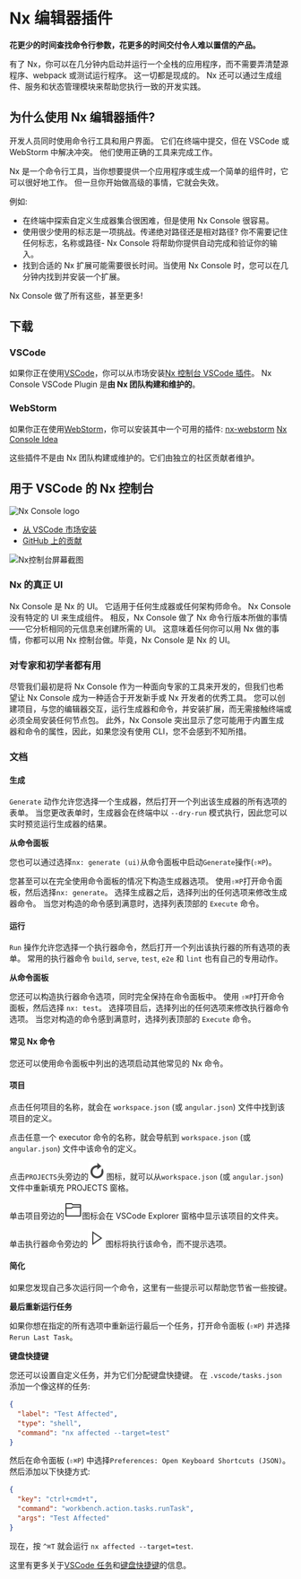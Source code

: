 # Nx 编辑器插件

**花更少的时间查找命令行参数，花更多的时间交付令人难以置信的产品。**

有了 Nx，你可以在几分钟内启动并运行一个全栈的应用程序，而不需要弄清楚源程序、webpack 或测试运行程序。
这一切都是现成的。
Nx 还可以通过生成组件、服务和状态管理模块来帮助您执行一致的开发实践。

## 为什么使用 Nx 编辑器插件?

开发人员同时使用命令行工具和用户界面。
它们在终端中提交，但在 VSCode 或 WebStorm 中解决冲突。
他们使用正确的工具来完成工作。

Nx 是一个命令行工具，当你想要提供一个应用程序或生成一个简单的组件时，它可以很好地工作。
但一旦你开始做高级的事情，它就会失效。

例如:

- 在终端中探索自定义生成器集合很困难，但是使用 Nx Console 很容易。
- 使用很少使用的标志是一项挑战。传递绝对路径还是相对路径? 你不需要记住任何标志，名称或路径- Nx Console 将帮助你提供自动完成和验证你的输入。
- 找到合适的 Nx 扩展可能需要很长时间。当使用 Nx Console 时，您可以在几分钟内找到并安装一个扩展。

Nx Console 做了所有这些，甚至更多!

## 下载

### VSCode

如果你正在使用[VSCode](https://code.visualstudio.com/)，你可以从市场安装[Nx 控制台 VSCode 插件](https://marketplace.visualstudio.com/items?itemName=nrwl.angular-console)。
Nx Console VSCode Plugin 是**由 Nx 团队构建和维护的**。

### WebStorm

如果你正在使用[WebStorm](https://www.jetbrains.com/webstorm/)，你可以安装其中一个可用的插件:
[nx-webstorm](https://plugins.jetbrains.com/plugin/15000-nx-webstorm)
[Nx Console Idea](https://plugins.jetbrains.com/plugin/15101-nx-console-idea)

这些插件不是由 Nx 团队构建或维护的。它们由独立的社区贡献者维护。

## 用于 VSCode 的 Nx 控制台

![Nx Console logo](/shared/nx-console-logo.png)

- [从 VSCode 市场安装](https://marketplace.visualstudio.com/items?itemName=nrwl.angular-console)
- [GitHub 上的贡献](https://github.com/nrwl/nx-console)

![Nx控制台屏幕截图](/shared/nx-console-screenshot.png)

### Nx 的真正 UI

Nx Console 是 Nx 的 UI。
它适用于任何生成器或任何架构师命令。
Nx Console 没有特定的 UI 来生成组件。
相反，Nx Console 做了 Nx 命令行版本所做的事情——它分析相同的元信息来创建所需的 UI。
这意味着任何你可以用 Nx 做的事情，你都可以用 Nx 控制台做。毕竟，Nx Console 是 Nx 的 UI。

### 对专家和初学者都有用

尽管我们最初是将 Nx Console 作为一种面向专家的工具来开发的，但我们也希望让 Nx Console 成为一种适合于开发新手或 Nx 开发者的优秀工具。
您可以创建项目，与您的编辑器交互，运行生成器和命令，并安装扩展，而无需接触终端或必须全局安装任何节点包。
此外，Nx Console 突出显示了您可能用于内置生成器和命令的属性，因此，如果您没有使用 CLI，您不会感到不知所措。

### 文档

#### 生成

`Generate` 动作允许您选择一个生成器，然后打开一个列出该生成器的所有选项的表单。
当您更改表单时，生成器会在终端中以 `--dry-run` 模式执行，因此您可以实时预览运行生成器的结果。

**从命令面板**

您也可以通过选择`nx: generate (ui)`从命令面板中启动`Generate`操作(`⇧⌘P`)。

您甚至可以在完全使用命令面板的情况下构造生成器选项。
使用`⇧⌘P`打开命令面板，然后选择`nx: generate`。
选择生成器之后，选择列出的任何选项来修改生成器命令。
当您对构造的命令感到满意时，选择列表顶部的 `Execute` 命令。

#### 运行

`Run` 操作允许您选择一个执行器命令，然后打开一个列出该执行器的所有选项的表单。
常用的执行器命令 `build`, `serve`, `test`, `e2e` 和 `lint` 也有自己的专用动作。

**从命令面板**

您还可以构造执行器命令选项，同时完全保持在命令面板中。
使用 `⇧⌘P`打开命令面板，然后选择 `nx: test`。
选择项目后，选择列出的任何选项来修改执行器命令选项。
当您对构造的命令感到满意时，选择列表顶部的 `Execute` 命令。

#### 常见 Nx 命令

您还可以使用命令面板中列出的选项启动其他常见的 Nx 命令。

#### 项目

点击任何项目的名称，就会在 `workspace.json` (或 `angular.json`) 文件中找到该项目的定义。

点击任意一个 executor 命令的名称，就会导航到 `workspace.json` (或 `angular.json`) 文件中该命令的定义。

点击`PROJECTS`头旁边的![refresh-light.svg](./refresh-light.svg)图标，就可以从`workspace.json` (或 `angular.json`) 文件中重新填充 PROJECTS 窗格。

单击项目旁边的![folder-light.svg](./folder-light.svg)图标会在 VSCode Explorer 窗格中显示该项目的文件夹。

单击执行器命令旁边的![continue-light.svg](./continue-light.svg)图标将执行该命令，而不提示选项。

#### 简化

如果您发现自己多次运行同一个命令，这里有一些提示可以帮助您节省一些按键。

**最后重新运行任务**

如果你想在指定的所有选项中重新运行最后一个任务，打开命令面板 (`⇧⌘P`) 并选择 `Rerun Last Task`。

**键盘快捷键**

您还可以设置自定义任务，并为它们分配键盘快捷键。
在 `.vscode/tasks.json` 添加一个像这样的任务:

```json
{
  "label": "Test Affected",
  "type": "shell",
  "command": "nx affected --target=test"
}
```

然后在命令面板 (`⇧⌘P`) 中选择`Preferences: Open Keyboard Shortcuts (JSON)`。
然后添加以下快捷方式:

```json
{
  "key": "ctrl+cmd+t",
  "command": "workbench.action.tasks.runTask",
  "args": "Test Affected"
}
```

现在，按 `^⌘T` 就会运行 `nx affected --target=test`.

这里有更多关于[VSCode 任务](https://code.visualstudio.com/docs/editor/tasks)和[键盘快捷键](https://code.visualstudio.com/docs/getstarted/keybindings)的信息。
